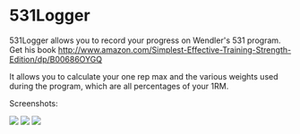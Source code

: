 531Logger
=========
531Logger allows you to record your progress on Wendler's 531 program. Get his book http://www.amazon.com/Simplest-Effective-Training-Strength-Edition/dp/B00686OYGQ

It allows you to calculate your one rep max and the various weights used during the program, which are all percentages of your 1RM.

Screenshots:

![](http://i.imgur.com/CQc7ax5.png)
![](http://i.imgur.com/r58r13r.png)
![](http://i.imgur.com/xh5xmkN.png)
